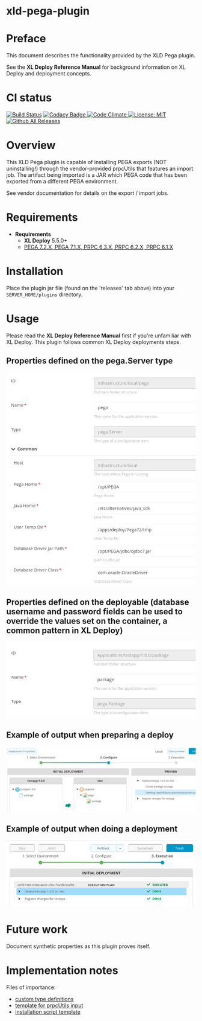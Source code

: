 # xld-pega-plugin

# Preface #

This document describes the functionality provided by the XLD Pega plugin.

See the **XL Deploy Reference Manual** for background information on XL Deploy and deployment concepts.

# CI status #

[![Build Status][xld-pega-plugin-travis-image]][xld-pega-plugin-travis-url]
[![Codacy Badge][xld-pega-plugin-codacy-image] ][xld-pega-plugin-codacy-url]
[![Code Climate][xld-pega-plugin-code-climate-image] ][xld-pega-plugin-code-climate-url]
[![License: MIT][xld-pega-plugin-license-image] ][xld-pega-plugin-license-url]
[![Github All Releases][xld-pega-plugin-downloads-image] ]()


[xld-pega-plugin-travis-image]: https://travis-ci.org/xebialabs-community/xld-pega-plugin.svg?branch=master
[xld-pega-plugin-travis-url]: https://travis-ci.org/xebialabs-community/xld-pega-plugin
[xld-pega-plugin-codacy-image]: https://api.codacy.com/project/badge/Grade/4d86a381136c43ad8c87bfb1a267bd62
[xld-pega-plugin-codacy-url]: https://www.codacy.com/app/joris-dewinne/xld-pega-plugin
[xld-pega-plugin-code-climate-image]: https://codeclimate.com/github/xebialabs-community/xld-pega-plugin/badges/gpa.svg
[xld-pega-plugin-code-climate-url]: https://codeclimate.com/github/xebialabs-community/xld-pega-plugin
[xld-pega-plugin-license-image]: https://img.shields.io/badge/License-MIT-yellow.svg
[xld-pega-plugin-license-url]: https://opensource.org/licenses/MIT
[xld-pega-plugin-downloads-image]: https://img.shields.io/github/downloads/xebialabs-community/xld-pega-plugin/total.svg


# Overview #

This XLD Pega plugin is capable of installing PEGA exports (NOT uninstalling!) through the vendor-provided prpcUtils that features an import job. The artifact being imported is a JAR which PEGA code that has been exported from a different PEGA environment.

See vendor documentation for details on the export / import jobs.

# Requirements #

* **Requirements**
	* **XL Deploy** 5.5.0+
	* [PEGA 7.2.X, PEGA 7.1.X, PRPC 6.3.X, PRPC 6.2.X, PRPC 6.1.X](https://pdn.pega.com/how-import-or-export-archive-command-line)

# Installation #

Place the plugin jar file (found on the 'releases' tab above) into your `SERVER_HOME/plugins` directory.

# Usage #

Please read the **XL Deploy Reference Manual** first if you're unfamiliar with XL Deploy. This plugin follows common XL Deploy deployments steps.

## Properties defined on the pega.Server type
![Preview](images/infrastructure.png)

## Properties defined on the deployable (database username and password fields can be used to override the values set on the container, a common pattern in XL Deploy)
![Preview](images/deployable.png)

## Example of output when preparing a deploy
![Preview](images/prepare_deploy.png)
 
## Example of output when doing a deployment
![Preview](images/deployment_executed.png)

# Future work #
Document synthetic properties as this plugin proves itself.

# Implementation notes #

Files of importance:

- [custom type definitions](src/main/resources/synthetic.xml)
- [template for prpcUtils input](src/main/resources/pega/prpcUtils.properties)
- [installation script template](src/main/resources/pega/install.sh.ftl)
